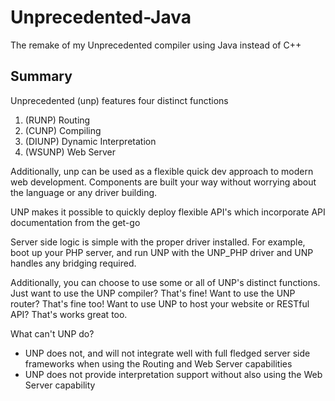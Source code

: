 # Unprecedented-Java
The remake of my Unprecedented compiler using Java instead of C++

## Summary
Unprecedented (unp) features four distinct functions
1. (RUNP)  Routing
2. (CUNP)  Compiling
3. (DIUNP) Dynamic Interpretation
4. (WSUNP) Web Server

Additionally, unp can be used as a flexible quick dev approach to modern web development. Components are built your way without worrying about the language or any driver building.

UNP makes it possible to quickly deploy flexible API's which incorporate API documentation from the get-go

Server side logic is simple with the proper driver installed. For example, boot up your PHP server, and run UNP with the UNP_PHP driver and UNP handles any bridging required.

Additionally, you can choose to use some or all of UNP's distinct functions. Just want to use the UNP compiler? That's fine! Want to use the UNP router? That's fine too! Want to use UNP to host your website or RESTful API? That's works great too.

What can't UNP do?
* UNP does not, and will not integrate well with full fledged server side frameworks when using the Routing and Web Server capabilities
* UNP does not provide interpretation support without also using the Web Server capability

